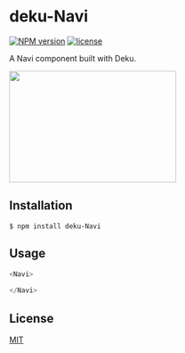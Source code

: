 
# deku-Navi
[![NPM version][npm-image]][npm-url]
[![license][license-image]][license-url]

A Navi component built with Deku.

<img src="" width="300" height="200">

## Installation

    $ npm install deku-Navi

## Usage

```js
<Navi>
  
</Navi>
```

## License

[MIT](https://tldrlegal.com/license/mit-license)

[npm-image]: https://img.shields.io/npm/v/deku-Navi.svg?style=flat-square
[npm-url]: https://npmjs.org/package/deku-Navi
[license-image]: https://img.shields.io/npm/l/express.svg
[license-url]: https://tldrlegal.com/license/mit-license
